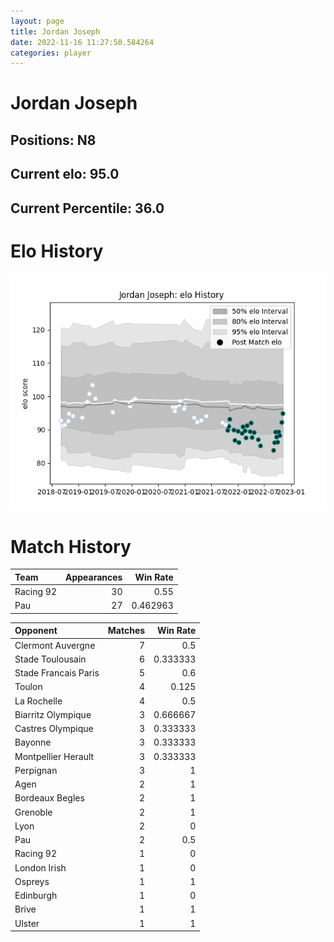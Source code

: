 ```yaml
---  
layout: page  
title: Jordan Joseph  
date: 2022-11-16 11:27:50.584264  
categories: player  
---
```

# Jordan Joseph

## Positions: N8

## Current elo: 95.0

## Current Percentile: 36.0

# Elo History


![elo history](history_JordanJoseph.png)
# Match History


| Team      |   Appearances |   Win Rate |
|:----------|--------------:|-----------:|
| Racing 92 |            30 |   0.55     |
| Pau       |            27 |   0.462963 |

| Opponent             |   Matches |   Win Rate |
|:---------------------|----------:|-----------:|
| Clermont Auvergne    |         7 |   0.5      |
| Stade Toulousain     |         6 |   0.333333 |
| Stade Francais Paris |         5 |   0.6      |
| Toulon               |         4 |   0.125    |
| La Rochelle          |         4 |   0.5      |
| Biarritz Olympique   |         3 |   0.666667 |
| Castres Olympique    |         3 |   0.333333 |
| Bayonne              |         3 |   0.333333 |
| Montpellier Herault  |         3 |   0.333333 |
| Perpignan            |         3 |   1        |
| Agen                 |         2 |   1        |
| Bordeaux Begles      |         2 |   1        |
| Grenoble             |         2 |   1        |
| Lyon                 |         2 |   0        |
| Pau                  |         2 |   0.5      |
| Racing 92            |         1 |   0        |
| London Irish         |         1 |   0        |
| Ospreys              |         1 |   1        |
| Edinburgh            |         1 |   0        |
| Brive                |         1 |   1        |
| Ulster               |         1 |   1        |